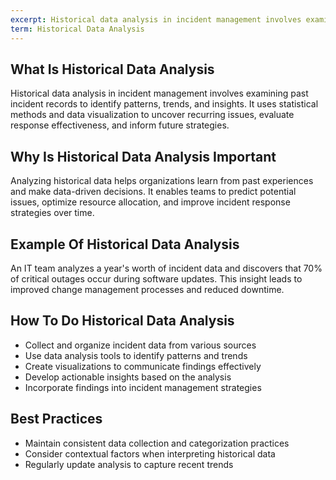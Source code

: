 ```yaml
---
excerpt: Historical data analysis in incident management involves examining past incident records to identify patterns, trends, and insights.
term: Historical Data Analysis
---
```

## What Is Historical Data Analysis

Historical data analysis in incident management involves examining past incident records to identify patterns, trends, and insights. It uses statistical methods and data visualization to uncover recurring issues, evaluate response effectiveness, and inform future strategies.

## Why Is Historical Data Analysis Important

Analyzing historical data helps organizations learn from past experiences and make data-driven decisions. It enables teams to predict potential issues, optimize resource allocation, and improve incident response strategies over time.

## Example Of Historical Data Analysis

An IT team analyzes a year's worth of incident data and discovers that 70% of critical outages occur during software updates. This insight leads to improved change management processes and reduced downtime.

## How To Do Historical Data Analysis

- Collect and organize incident data from various sources
- Use data analysis tools to identify patterns and trends
- Create visualizations to communicate findings effectively
- Develop actionable insights based on the analysis
- Incorporate findings into incident management strategies

## Best Practices

- Maintain consistent data collection and categorization practices
- Consider contextual factors when interpreting historical data
- Regularly update analysis to capture recent trends